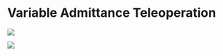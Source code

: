 # Variable Admittance Teleoperation



![](/home/robot/Pictures/1.png)

![](/home/robot/Pictures/2.png)
